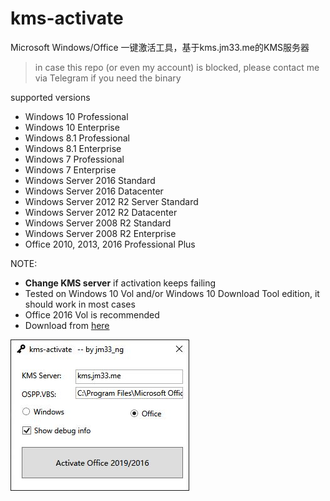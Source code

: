 # kms-activate
Microsoft Windows/Office 一键激活工具，基于kms.jm33.me的KMS服务器

> in case this repo (or even my account) is blocked, please contact me via Telegram if you need the binary

supported versions

- Windows 10 Professional
- Windows 10 Enterprise
- Windows 8.1 Professional
- Windows 8.1 Enterprise
- Windows 7 Professional
- Windows 7 Enterprise
- Windows Server 2016 Standard
- Windows Server 2016 Datacenter
- Windows Server 2012 R2 Server Standard
- Windows Server 2012 R2 Datacenter
- Windows Server 2008 R2 Standard
- Windows Server 2008 R2 Enterprise
- Office 2010, 2013, 2016 Professional Plus

NOTE:

- **Change KMS server** if activation keeps failing
- Tested on Windows 10 Vol and/or Windows 10 Download Tool edition, it should work in most cases
- Office 2016 Vol is recommended
- Download from [here](https://github.com/jm33-m0/kms-activate/releases)

![](/img/win-activate.JPG)

